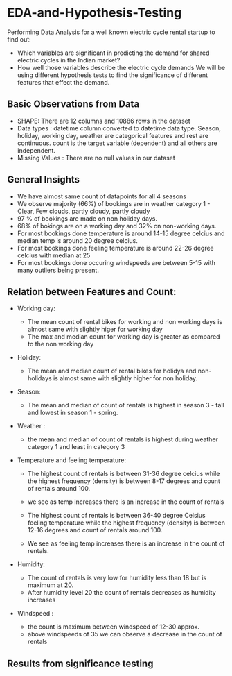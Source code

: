 # EDA-and-Hypothesis-Testing
Performing Data Analysis for a well known electric cycle rental startup to find out: 
 - Which variables are significant in predicting the demand for shared electric cycles in the Indian market?
 - How well those variables describe the electric cycle demands
We will be using different hypothesis tests to find the significance of different features that effect the demand.

## Basic Observations from Data 
- SHAPE: There are 12 columns and 10886 rows in the dataset
- Data types : datetime column converted to datetime data type. Season, holiday, working day, weather are categorical features and rest are continuous. count is the target variable (dependent) and all others are independent.
- Missing Values : There are no null values in our dataset

## General Insights
 - We have almost same count of datapoints for all 4 seasons
 - We observe majority (66%) of bookings are in weather category 1 - Clear, Few clouds, partly cloudy, partly cloudy
 - 97 % of bookings are made on non holiday days.
 - 68% of bokings are on a working day and 32% on non-working days.
 - For most bookings done temperature is around 14-15 degree celcius and median temp is around 20 degree celcius. 
 - For most bookings done feeling temperature is around 22-26 degree celcius with median at 25
 - For most bookings done occuring windspeeds are between 5-15 with many outliers being present.


## Relation between Features and Count:

- Working day: 
    - The mean count of rental bikes for working and non working days is almost same with slightly higer for working day
    - The max and median count for working day is greater as compared to the non working day

- Holiday: 
    - The mean and median count of rental bikes for holidya and non-holidays is almost same with slightly higher for non holiday.

- Season:
    - The mean and median of count of rentals is highest in season 3 - fall and lowest in season 1 - spring.

- Weather :
    - the mean and median of count of rentals is highest during weather category 1 and least in category 3

- Temperature and feeling temperature:
    - The highest count of rentals is between 31-36 degree celcius while the highest frequency (density) is between 8-17 degrees and count of rentals around 100.
    - we see as temp increases there is an increase in the count of rentals

    - The highest count of rentals is between 36-40 degree Celsius feeling temperature while the highest frequency (density) is between 12-16 degrees and count of rentals around 100.
    - We see as feeling temp increases there is an increase in the count of rentals.

- Humidity:
    - The count of rentals is very low for humidity less than 18 but is maximum at 20.
    - After humidity level 20 the count of rentals decreases as humidity increases

- Windspeed :
    - the count is maximum between windspeed of 12-30 approx.
    - above windspeeds of 35 we can observe a decrease in the count of rentals

## Results from significance testing



